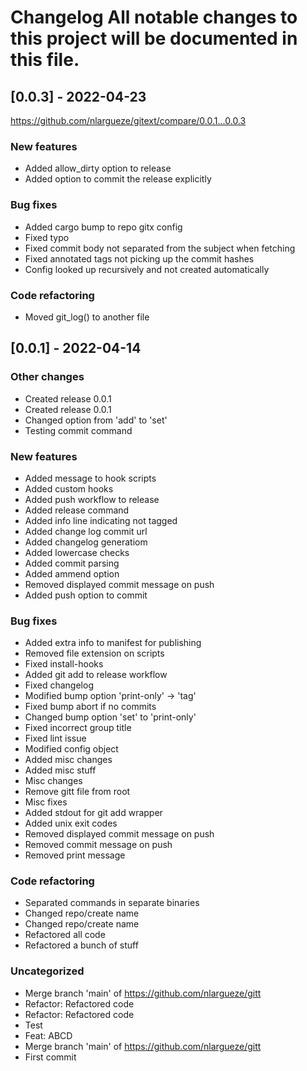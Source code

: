 # Changelog All notable changes to this project will be documented in this file.

## [0.0.3] - 2022-04-23

https://github.com/nlargueze/gitext/compare/0.0.1...0.0.3

### New features

- Added allow_dirty option to release
- Added option to commit the release explicitly

### Bug fixes

- Added cargo bump to repo gitx config
- Fixed typo
- Fixed commit body not separated from the subject when fetching
- Fixed annotated tags not picking up the commit hashes
- Config looked up recursively and not created automatically

### Code refactoring

- Moved git_log() to another file

## [0.0.1] - 2022-04-14

### Other changes

- Created release 0.0.1
- Created release 0.0.1
- Changed option from &#x27;add&#x27; to &#x27;set&#x27;
- Testing commit command

### New features

- Added message to hook scripts
- Added custom hooks
- Added push workflow to release
- Added release command
- Added info line indicating not tagged
- Added change log commit url
- Added changelog generatiom
- Added lowercase checks
- Added commit parsing
- Added ammend option
- Removed displayed commit message on push
- Added push option to commit

### Bug fixes

- Added extra info to manifest for publishing
- Removed file extension on scripts
- Fixed install-hooks
- Added git add to release workflow
- Fixed changelog
- Modified bump option &#x27;print-only&#x27; -&gt; &#x27;tag&#x27;
- Fixed bump abort if no commits
- Changed bump option &#x27;set&#x27; to &#x27;print-only&#x27;
- Fixed incorrect group title
- Fixed lint issue
- Modified config object
- Added misc changes
- Added misc stuff
- Misc changes
- Remove gitt file from root
- Misc fixes
- Added stdout for git add wrapper
- Added unix exit codes
- Removed displayed commit message on push
- Removed commit message on push
- Removed print message

### Code refactoring

- Separated commands in separate binaries
- Changed repo/create name
- Changed repo/create name
- Refactored all code
- Refactored a bunch of stuff

### Uncategorized

- Merge branch &#x27;main&#x27; of https://github.com/nlargueze/gitt
- Refactor: Refactored code
- Refactor: Refactored code
- Test
- Feat: ABCD
- Merge branch &#x27;main&#x27; of https://github.com/nlargueze/gitt
- First commit

